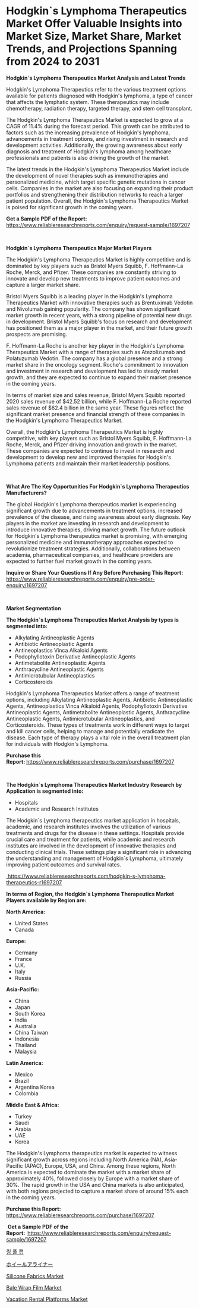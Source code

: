 <p><h1>Hodgkin`s Lymphoma Therapeutics Market Offer Valuable Insights into Market Size, Market Share, Market Trends, and Projections Spanning from 2024 to 2031</h1></p><p><strong>Hodgkin`s Lymphoma Therapeutics Market Analysis and Latest Trends</strong></p>
<p><p>Hodgkin's Lymphoma Therapeutics refer to the various treatment options available for patients diagnosed with Hodgkin's lymphoma, a type of cancer that affects the lymphatic system. These therapeutics may include chemotherapy, radiation therapy, targeted therapy, and stem cell transplant.</p><p>The Hodgkin's Lymphoma Therapeutics Market is expected to grow at a CAGR of 11.4% during the forecast period. This growth can be attributed to factors such as the increasing prevalence of Hodgkin's lymphoma, advancements in treatment options, and rising investment in research and development activities. Additionally, the growing awareness about early diagnosis and treatment of Hodgkin's lymphoma among healthcare professionals and patients is also driving the growth of the market.</p><p>The latest trends in the Hodgkin's Lymphoma Therapeutics Market include the development of novel therapies such as immunotherapies and personalized medicine, which target specific genetic mutations in cancer cells. Companies in the market are also focusing on expanding their product portfolios and strengthening their distribution networks to reach a larger patient population. Overall, the Hodgkin's Lymphoma Therapeutics Market is poised for significant growth in the coming years.</p></p>
<p><strong>Get a Sample PDF of the Report:&nbsp;</strong> <a href="https://www.reliableresearchreports.com/enquiry/request-sample/1697207">https://www.reliableresearchreports.com/enquiry/request-sample/1697207</a></p>
<p>&nbsp;</p>
<p><strong>Hodgkin`s Lymphoma Therapeutics Major Market Players</strong></p>
<p><p>The Hodgkin's Lymphoma Therapeutics Market is highly competitive and is dominated by key players such as Bristol Myers Squibb, F. Hoffmann-La Roche, Merck, and Pfizer. These companies are constantly striving to innovate and develop new treatments to improve patient outcomes and capture a larger market share.</p><p>Bristol Myers Squibb is a leading player in the Hodgkin's Lymphoma Therapeutics Market with innovative therapies such as Brentuximab Vedotin and Nivolumab gaining popularity. The company has shown significant market growth in recent years, with a strong pipeline of potential new drugs in development. Bristol Myers Squibb's focus on research and development has positioned them as a major player in the market, and their future growth prospects are promising.</p><p>F. Hoffmann-La Roche is another key player in the Hodgkin's Lymphoma Therapeutics Market with a range of therapies such as Atezolizumab and Polatuzumab Vedotin. The company has a global presence and a strong market share in the oncology segment. Roche's commitment to innovation and investment in research and development has led to steady market growth, and they are expected to continue to expand their market presence in the coming years.</p><p>In terms of market size and sales revenue, Bristol Myers Squibb reported 2020 sales revenue of $42.52 billion, while F. Hoffmann-La Roche reported sales revenue of $62.4 billion in the same year. These figures reflect the significant market presence and financial strength of these companies in the Hodgkin's Lymphoma Therapeutics Market.</p><p>Overall, the Hodgkin's Lymphoma Therapeutics Market is highly competitive, with key players such as Bristol Myers Squibb, F. Hoffmann-La Roche, Merck, and Pfizer driving innovation and growth in the market. These companies are expected to continue to invest in research and development to develop new and improved therapies for Hodgkin's Lymphoma patients and maintain their market leadership positions.</p></p>
<p>&nbsp;</p>
<p><strong>What Are The Key Opportunities For Hodgkin`s Lymphoma Therapeutics Manufacturers?</strong></p>
<p><p>The global Hodgkin's Lymphoma therapeutics market is experiencing significant growth due to advancements in treatment options, increased prevalence of the disease, and rising awareness about early diagnosis. Key players in the market are investing in research and development to introduce innovative therapies, driving market growth. The future outlook for Hodgkin's Lymphoma therapeutics market is promising, with emerging personalized medicine and immunotherapy approaches expected to revolutionize treatment strategies. Additionally, collaborations between academia, pharmaceutical companies, and healthcare providers are expected to further fuel market growth in the coming years.</p></p>
<p><strong>Inquire or Share Your Questions If Any Before Purchasing This Report:</strong> <a href="https://www.reliableresearchreports.com/enquiry/pre-order-enquiry/1697207">https://www.reliableresearchreports.com/enquiry/pre-order-enquiry/1697207</a></p>
<p>&nbsp;</p>
<p><strong>Market Segmentation</strong></p>
<p><strong>The Hodgkin`s Lymphoma Therapeutics Market Analysis by types is segmented into:</strong></p>
<p><ul><li>Alkylating Antineoplastic Agents</li><li>Antibiotic Antineoplastic Agents</li><li>Antineoplastics Vinca Alkaloid Agents</li><li>Podophyllotoxin Derivative Antineoplastic Agents</li><li>Antimetabolite Antineoplastic Agents</li><li>Anthracycline Antineoplastic Agents</li><li>Antimicrotubular Antineoplastics</li><li>Corticosteroids</li></ul></p>
<p><p>Hodgkin's Lymphoma Therapeutics Market offers a range of treatment options, including Alkylating Antineoplastic Agents, Antibiotic Antineoplastic Agents, Antineoplastics Vinca Alkaloid Agents, Podophyllotoxin Derivative Antineoplastic Agents, Antimetabolite Antineoplastic Agents, Anthracycline Antineoplastic Agents, Antimicrotubular Antineoplastics, and Corticosteroids. These types of treatments work in different ways to target and kill cancer cells, helping to manage and potentially eradicate the disease. Each type of therapy plays a vital role in the overall treatment plan for individuals with Hodgkin's Lymphoma.</p></p>
<p><strong>Purchase this Report:&nbsp;</strong><a href="https://www.reliableresearchreports.com/purchase/1697207">https://www.reliableresearchreports.com/purchase/1697207</a></p>
<p>&nbsp;</p>
<p><strong>The Hodgkin`s Lymphoma Therapeutics Market Industry Research by Application is segmented into:</strong></p>
<p><ul><li>Hospitals</li><li>Academic and Research Institutes</li></ul></p>
<p><p>The Hodgkin`s Lymphoma therapeutics market application in hospitals, academic, and research institutes involves the utilization of various treatments and drugs for the disease in these settings. Hospitals provide crucial care and treatment for patients, while academic and research institutes are involved in the development of innovative therapies and conducting clinical trials. These settings play a significant role in advancing the understanding and management of Hodgkin`s Lymphoma, ultimately improving patient outcomes and survival rates.</p></p>
<p><a href="https://www.reliableresearchreports.com/hodgkin-s-lymphoma-therapeutics-r1697207">&nbsp;https://www.reliableresearchreports.com/hodgkin-s-lymphoma-therapeutics-r1697207</a></p>
<p><strong>In terms of Region, the Hodgkin`s Lymphoma Therapeutics Market Players available by Region are:</strong></p>
<p>
    <p> <strong> North America: </strong>
        <ul>
            <li>United States</li>
            <li>Canada</li>
        </ul>
        </p> 
    <p> <strong> Europe: </strong>
        <ul>
            <li>Germany</li>
            <li>France</li>
            <li>U.K.</li>
            <li>Italy</li>
            <li>Russia</li>
        </ul>
        </p> 
    <p> <strong> Asia-Pacific: </strong>
        <ul>
            <li>China</li>
            <li>Japan</li>
            <li>South Korea</li>
            <li>India</li>
            <li>Australia</li>
            <li>China Taiwan</li>
            <li>Indonesia</li>
            <li>Thailand</li>
            <li>Malaysia</li>
        </ul>
        </p> 
    <p> <strong> Latin America: </strong>
        <ul>
            <li>Mexico</li>
            <li>Brazil</li>
            <li>Argentina Korea</li>
            <li>Colombia</li>
        </ul>
        </p> 
    <p> <strong> Middle East & Africa: </strong>
        <ul>
            <li>Turkey</li>
            <li>Saudi</li>
            <li>Arabia</li>
            <li>UAE</li>
            <li>Korea</li>
        </ul>
    </p>
    </p>
<p><p>The Hodgkin's Lymphoma therapeutics market is expected to witness significant growth across regions including North America (NA), Asia-Pacific (APAC), Europe, USA, and China. Among these regions, North America is expected to dominate the market with a market share of approximately 40%, followed closely by Europe with a market share of 30%. The rapid growth in the USA and China markets is also anticipated, with both regions projected to capture a market share of around 15% each in the coming years.</p></p>
<p><strong>Purchase this Report: </strong><a href="https://www.reliableresearchreports.com/purchase/1697207">https://www.reliableresearchreports.com/purchase/1697207</a></p>
<p>&nbsp;<strong>Get a Sample PDF of the Report:&nbsp;&nbsp;</strong><a href="https://www.reliableresearchreports.com/enquiry/request-sample/1697207">https://www.reliableresearchreports.com/enquiry/request-sample/1697207</a></p>
<p><strong></strong></p>
<p><p><a href="https://github.com/KoleLedner/Market-Research-Report-List-1/blob/main/833342364166.md">링 풀 캡</a></p><p><a href="https://github.com/TatumKoelpin2017/Market-Research-Report-List-1/blob/main/467572465572.md">ホイールアライナー</a></p><p><a href="https://www.linkedin.com/pulse/silicone-fabrics-market-competitive-analysis-trends-forecast-e8e0e">Silicone Fabrics Market</a></p><p><a href="https://github.com/peachesmcdowel1/Market-Research-Report-List-2/blob/main/bale-wrap-film-market.md">Bale Wrap Film Market</a></p><p><a href="https://www.linkedin.com/pulse/vacation-rental-platforms-market-trends-analysis-forecasted-c5cuf">Vacation Rental Platforms Market</a></p></p>